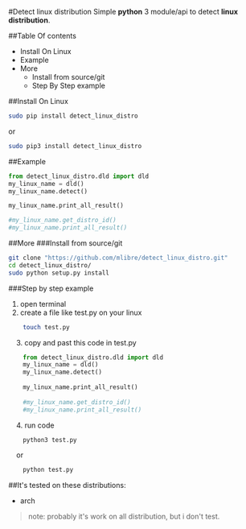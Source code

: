 #Detect linux distribution
Simple **python** 3 module/api to detect **linux distribution**.

##Table Of contents
* Install On Linux
* Example
* More
    * Install from source/git
    * Step By Step example

##Install On Linux
~~~bash
sudo pip install detect_linux_distro
~~~
or
~~~bash
sudo pip3 install detect_linux_distro
~~~

##Example  
~~~python
from detect_linux_distro.dld import dld
my_linux_name = dld()
my_linux_name.detect()

my_linux_name.print_all_result()

#my_linux_name.get_distro_id()
#my_linux_name.print_all_result()
~~~

##More
###Install from source/git
~~~sh
git clone "https://github.com/mlibre/detect_linux_distro.git"
cd detect_linux_distro/
sudo python setup.py install
~~~

###Step by step example
1. open terminal
2. create a file like test.py on your linux
~~~bash
    touch test.py
~~~
&nbsp;&nbsp;&nbsp;&nbsp;3. copy and past this code in test.py
~~~python
    from detect_linux_distro.dld import dld
    my_linux_name = dld()
    my_linux_name.detect()
    
    my_linux_name.print_all_result()
    
    #my_linux_name.get_distro_id()
    #my_linux_name.print_all_result()
~~~
&nbsp;&nbsp;&nbsp;&nbsp;4. run code
~~~python
    python3 test.py
~~~
&nbsp;&nbsp;&nbsp;&nbsp;or
~~~python
    python test.py
~~~
##It's tested on these distributions:
* arch

>note: probably it's work on all distribution, but i don't test.